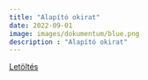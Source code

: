 ```yaml
---
title: "Alapító okirat"
date: 2022-09-01
image: images/dokumentum/blue.png
description : "Alapító okirat"
---
```


[Letöltés](/site/static/pdfs/dokumentum/Dokumentum_312705.pdf)